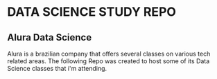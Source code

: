 # DATA SCIENCE STUDY REPO

## Alura Data Science

Alura is a brazilian company that offers several classes on various tech related areas.
The following Repo was created to host some of its Data Science classes that i'm attending.
